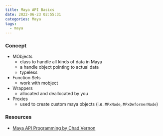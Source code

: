 ```yaml
---
title: Maya API Basics
date: 2022-06-23 02:55:31
categories: Maya
tags:
  - maya
---
```

### Concept
- MObjects
    - class to handle all kinds of data in Maya
    - a handle object pointing to actual data
    - typeless
- Function Sets
    - work with mobject
- Wrappers
    - allocated and deallocated by you
- Proxies
    - used to create custom maya objects (i.e. `MPxNode`, `MPxDeformerNode`)

### Resources
- [Maya API Programming by Chad Vernon](https://www.chadvernon.com/maya-api-programming/#introduction)